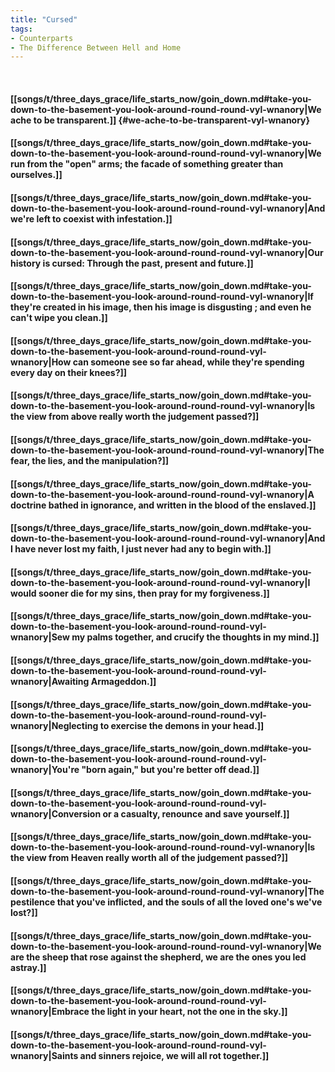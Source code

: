 ```yaml
---
title: "Cursed"
tags:
- Counterparts
- The Difference Between Hell and Home
---
```

&nbsp;
#### [[songs/t/three_days_grace/life_starts_now/goin_down.md#take-you-down-to-the-basement-you-look-around-round-round-vyl-wnanory|We ache to be transparent.]] {#we-ache-to-be-transparent-vyl-wnanory}
#### [[songs/t/three_days_grace/life_starts_now/goin_down.md#take-you-down-to-the-basement-you-look-around-round-round-vyl-wnanory|We run from the "open" arms; the facade of something greater than ourselves.]]
#### [[songs/t/three_days_grace/life_starts_now/goin_down.md#take-you-down-to-the-basement-you-look-around-round-round-vyl-wnanory|And we're left to coexist with infestation.]]
#### [[songs/t/three_days_grace/life_starts_now/goin_down.md#take-you-down-to-the-basement-you-look-around-round-round-vyl-wnanory|Our history is cursed: Through the past, present and future.]]
#### [[songs/t/three_days_grace/life_starts_now/goin_down.md#take-you-down-to-the-basement-you-look-around-round-round-vyl-wnanory|If they're created in his image, then his image is disgusting ; and even he can't wipe you clean.]]
#### [[songs/t/three_days_grace/life_starts_now/goin_down.md#take-you-down-to-the-basement-you-look-around-round-round-vyl-wnanory|How can someone see so far ahead, while they're spending every day on their knees?]]
#### [[songs/t/three_days_grace/life_starts_now/goin_down.md#take-you-down-to-the-basement-you-look-around-round-round-vyl-wnanory|Is the view from above really worth the judgement passed?]]
#### [[songs/t/three_days_grace/life_starts_now/goin_down.md#take-you-down-to-the-basement-you-look-around-round-round-vyl-wnanory|The fear, the lies, and the manipulation?]]
#### [[songs/t/three_days_grace/life_starts_now/goin_down.md#take-you-down-to-the-basement-you-look-around-round-round-vyl-wnanory|A doctrine bathed in ignorance, and written in the blood of the enslaved.]]
#### [[songs/t/three_days_grace/life_starts_now/goin_down.md#take-you-down-to-the-basement-you-look-around-round-round-vyl-wnanory|And I have never lost my faith, I just never had any to begin with.]]
#### [[songs/t/three_days_grace/life_starts_now/goin_down.md#take-you-down-to-the-basement-you-look-around-round-round-vyl-wnanory|I would sooner die for my sins, then pray for my  forgiveness.]]
#### [[songs/t/three_days_grace/life_starts_now/goin_down.md#take-you-down-to-the-basement-you-look-around-round-round-vyl-wnanory|Sew my palms together, and crucify the thoughts in my mind.]]
#### [[songs/t/three_days_grace/life_starts_now/goin_down.md#take-you-down-to-the-basement-you-look-around-round-round-vyl-wnanory|Awaiting Armageddon.]]
#### [[songs/t/three_days_grace/life_starts_now/goin_down.md#take-you-down-to-the-basement-you-look-around-round-round-vyl-wnanory|Neglecting to exercise the demons in your head.]]
#### [[songs/t/three_days_grace/life_starts_now/goin_down.md#take-you-down-to-the-basement-you-look-around-round-round-vyl-wnanory|You're "born again," but you're better off dead.]]
#### [[songs/t/three_days_grace/life_starts_now/goin_down.md#take-you-down-to-the-basement-you-look-around-round-round-vyl-wnanory|Conversion or a casualty, renounce and save yourself.]]
#### [[songs/t/three_days_grace/life_starts_now/goin_down.md#take-you-down-to-the-basement-you-look-around-round-round-vyl-wnanory|Is the view from Heaven really worth all of the judgement passed?]]
#### [[songs/t/three_days_grace/life_starts_now/goin_down.md#take-you-down-to-the-basement-you-look-around-round-round-vyl-wnanory|The pestilence that you've inflicted, and the souls of all the loved one's we've lost?]]
#### [[songs/t/three_days_grace/life_starts_now/goin_down.md#take-you-down-to-the-basement-you-look-around-round-round-vyl-wnanory|We are the sheep that rose against the shepherd, we are the ones you led astray.]]
#### [[songs/t/three_days_grace/life_starts_now/goin_down.md#take-you-down-to-the-basement-you-look-around-round-round-vyl-wnanory|Embrace the light in your heart, not the one in the sky.]]
#### [[songs/t/three_days_grace/life_starts_now/goin_down.md#take-you-down-to-the-basement-you-look-around-round-round-vyl-wnanory|Saints and sinners rejoice, we will all rot together.]]
